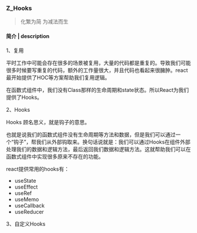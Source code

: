 ### Z_Hooks 
>化繁为简 为减法而生

#### 简介 | description

1、复用

平时工作中可能会存在很多的场景被复用，大量的代码都是重复的。导致我们可能很多时候要写重复的代码，额外的工作量很大，并且代码也看起来很臃肿。react最开始提供了HOC等方案帮助我们复用逻辑。

在函数式组件中，我们没有Class那样的生命周期和state状态。所以React为我们提供了Hooks。

2、Hooks

Hooks 顾名思义，就是钩子的意思。

也就是说我们的函数式组件没有生命周期等方法和数据，但是我们可以通过一个“钩子”，帮我们从外部钩取来。换句话说就是：我们可以通过Hooks在组件外部处理我们的数据和逻辑方法，最后返回我们数据和逻辑方法。这就帮助我们可以在函数式组件中实现很多原来不存在的功能。

react提供常用的hooks有：
- useState
- useEffect
- useRef
- useMemo
- useCallback
- useReducer

3、自定义Hooks

